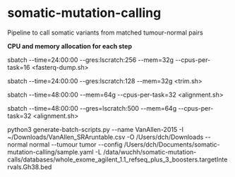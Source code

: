 # somatic-mutation-calling
Pipeline to call somatic variants from matched tumour-normal pairs

**CPU and memory allocation for each step**

sbatch --time=24:00:00 --gres:lscratch:256 --mem=32g --cpus-per-task=16 <fasterq-dump.sh>

sbatch --time=24:00:00 --gres:lscratch:128 --mem=32g <trim.sh>

sbatch --time=48:00:00 --mem=64g --cpus-per-task=32 <alignment.sh>

sbatch --time=48:00:00 --gres=lscratch:500 --mem=64g --cpus-per-task=32 <alignment.sh>

python3 generate-batch-scripts.py --name VanAllen-2015 -I ~/Downloads/VanAllen_SRAruntable.csv -O /Users/dch/Downloads --normal normal --tumour tumor --config /Users/dch/Documents/somatic-mutation-calling/sample.yaml -L /data/wuchh/somatic-mutation-calls/databases/whole_exome_agilent_1.1_refseq_plus_3_boosters.targetIntervals.Gh38.bed
